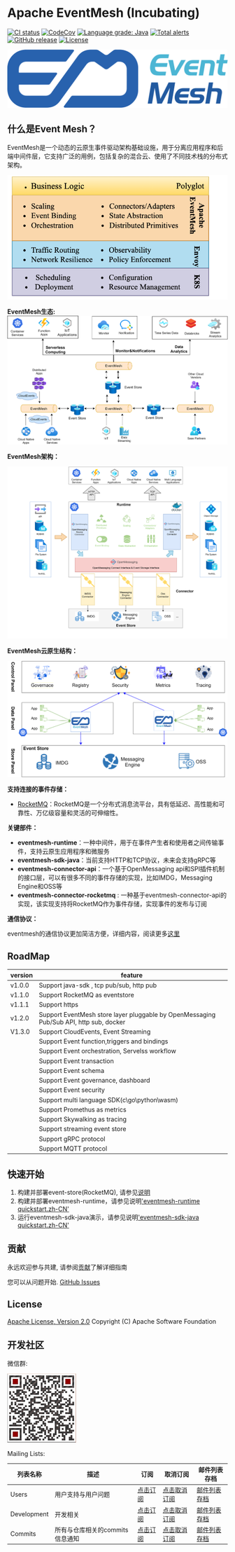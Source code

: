 # Apache EventMesh (Incubating)
[![CI status](https://github.com/apache/incubator-eventmesh/actions/workflows/ci.yml/badge.svg)](https://github.com/apache/incubator-eventmesh/actions/workflows/ci.yml)
[![CodeCov](https://codecov.io/gh/apache/incubator-eventmesh/branch/develop/graph/badge.svg)](https://codecov.io/gh/apache/incubator-eventmesh)
[![Language grade: Java](https://img.shields.io/lgtm/grade/java/g/apache/incubator-eventmesh.svg?logo=lgtm&logoWidth=18)](https://lgtm.com/projects/g/apache/incubator-eventmesh/context:java)
[![Total alerts](https://img.shields.io/lgtm/alerts/g/apache/incubator-eventmesh.svg?logo=lgtm&logoWidth=18)](https://lgtm.com/projects/g/apache/incubator-eventmesh/alerts/)
[![GitHub release](https://img.shields.io/badge/release-download-orange.svg)](https://github.com/apache/incubator-eventmesh/releases)
[![License](https://img.shields.io/badge/license-Apache%202-4EB1BA.svg)](https://www.apache.org/licenses/LICENSE-2.0.html)

![logo](docs/images/logo2.png)
## 什么是Event Mesh？
EventMesh是一个动态的云原生事件驱动架构基础设施，用于分离应用程序和后端中间件层，它支持广泛的用例，包括复杂的混合云、使用了不同技术栈的分布式架构。

![architecture1](docs/images/eventmesh-multi-runtime.png)

**EventMesh生态:**
![architecture1](docs/images/eventmesh-define.png)

**EventMesh架构：**

![architecture1](docs/images/eventmesh-runtime.png)

**EventMesh云原生结构：**

![architecture2](docs/images/eventmesh-panels.png)

**支持连接的事件存储：**

* [RocketMQ](https://github.com/apache/rocketmq)：RocketMQ是一个分布式消息流平台，具有低延迟、高性能和可靠性、万亿级容量和灵活的可伸缩性。

**关键部件：**

* **eventmesh-runtime**：一种中间件，用于在事件产生者和使用者之间传输事件，支持云原生应用程序和微服务
* **eventmesh-sdk-java**：当前支持HTTP和TCP协议，未来会支持gRPC等
* **eventmesh-connector-api**：一个基于OpenMessaging api和SPI插件机制的接口层，可以有很多不同的事件存储的实现，比如IMDG，Messaging Engine和OSS等
* **eventmesh-connector-rocketmq** : 一种基于eventmesh-connector-api的实现，该实现支持将RocketMQ作为事件存储，实现事件的发布与订阅

**通信协议：**

eventmesh的通信协议更加简洁方便，详细内容，阅读更多[这里](docs/cn/instructions/eventmesh-runtime-protocol.zh-CN.md)

## RoadMap
| version | feature |
| ----    | ----    |
| v1.0.0  |Support java-sdk , tcp pub/sub, http pub|
| v1.1.0  |Support RocketMQ as eventstore|
| v1.1.1  |Support https|
| v1.2.0  |Support EventMesh store layer pluggable by OpenMessaging Pub/Sub API, http sub, docker|
| V1.3.0  |Support CloudEvents, Event Streaming|
|         |Support Event function,triggers and bindings|
|         |Support Event orchestration, Servelss workflow|
|         |Support Event transaction|
|         |Support Event schema|
|         |Support Event governance, dashboard|
|         |Support Event security|
|         |Support multi language SDK(c\go\python\wasm)|
|         |Support Promethus as metrics|
|         |Support Skywalking as tracing|
|         |Support streaming event store|
|         |Support gRPC protocol|
|         |Support MQTT protocol|

## 快速开始
1. 构建并部署event-store(RocketMQ), 请参见[说明](https://rocketmq.apache.org/docs/quick-start/)
2. 构建并部署eventmesh-runtime，请参见说明['eventmesh-runtime quickstart.zh-CN'](docs/cn/instructions/eventmesh-runtime-quickstart.zh-CN.md)
3. 运行eventmesh-sdk-java演示，请参见说明['eventmesh-sdk-java quickstart.zh-CN'](docs/cn/instructions/eventmesh-sdk-java-quickstart.zh-CN.md)

## 贡献
永远欢迎参与共建, 请参阅[贡献](CONTRIBUTING.zh-CN.md)了解详细指南

您可以从问题开始.
[GitHub Issues](https://github.com/apache/incubator-eventmesh/issues)

## License
[Apache License, Version 2.0](http://www.apache.org/licenses/LICENSE-2.0.html) Copyright (C) Apache Software Foundation

## 开发社区
微信群:

![wechat_qr](docs/images/mesh-helper.png)

Mailing Lists:

| 列表名称 | 描述 |订阅	|取消订阅|邮件列表存档
| ----    | ----    |----    | ----    | ----    |
|Users	|用户支持与用户问题|	[点击订阅](mailto:users-subscribe@eventmesh.incubator.apache.org)	|[点击取消订阅](mailto:users-unsubscribe@eventmesh.incubator.apache.org)	|[邮件列表存档](https://lists.apache.org/list.html?users@eventmesh.apache.org)|
|Development	|开发相关|	[点击订阅](mailto:dev-subscribe@eventmesh.incubator.apache.org)	|[点击取消订阅](mailto:dev-unsubscribe@eventmesh.incubator.apache.org)	|[邮件列表存档](https://lists.apache.org/list.html?dev@eventmesh.apache.org)|
|Commits	|所有与仓库相关的commits信息通知|	[点击订阅](mailto:commits-subscribe@eventmesh.incubator.apache.org)	|[点击取消订阅](mailto:commits-unsubscribe@eventmesh.incubator.apache.org)	|[邮件列表存档](https://lists.apache.org/list.html?commits@eventmesh.apache.org)|
